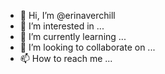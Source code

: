 - 👋 Hi, I’m @erinaverchill
- 👀 I’m interested in ...
- 🌱 I’m currently learning ...
- 💞️ I’m looking to collaborate on ...
- 📫 How to reach me ...

<!---
erinaverchill/erinaverchill is a ✨ special ✨ repository because its `README.md` (this file) appears on your GitHub profile.
You can click the Preview link to take a look at your changes.
--->
